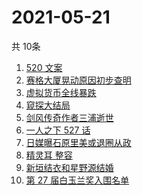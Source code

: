 # 2021-05-21
  共 10条

  <!-- BEGIN -->
  <!-- 最后更新时间:Fri May 21 2021 08:14:40 GMT+0000 (Coordinated Universal Time) -->
  1. [520 文案](https://www.zhihu.com/search?q=520文案)
1. [赛格大厦晃动原因初步查明](https://www.zhihu.com/search?q=赛格大厦)
1. [虚拟货币全线暴跌](https://www.zhihu.com/search?q=币圈崩盘)
1. [窥探大结局](https://www.zhihu.com/search?q=窥探)
1. [剑风传奇作者三浦逝世](https://www.zhihu.com/search?q=剑风传奇)
1. [一人之下 527 话](https://www.zhihu.com/search?q=一人之下)
1. [日媒曝石原里美或退圈从政](https://www.zhihu.com/search?q=石原里美)
1. [精灵耳 整容](https://www.zhihu.com/search?q=精灵耳)
1. [新垣结衣和星野源结婚](https://www.zhihu.com/search?q=新垣结衣结婚)
1. [第 27 届白玉兰奖入围名单](https://www.zhihu.com/search?q=白玉兰奖)
  <!-- END -->
  